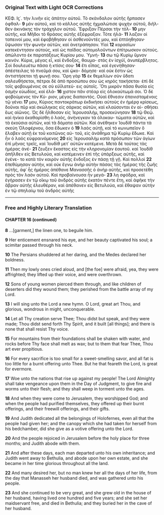 ### Original Text with Light OCR Corrections

ΚΕΦ. Ιϛ΄.
τὴν λινῆν εἰς ἀπάτην αὐτοῦ. Τὸ σκάνδαλον αὐτῆς ἥρπασεν ὀφθαλ- **9**
μὸν αὐτοῦ, καὶ τὸ κάλλος αὐτῆς ἠχμαλώτισε ψυχὴν αὐτοῦ, διῆλ-
θεν ἀκινάκης τὸν τράχηλον αὐτοῦ. Ἔφριξαν Πέρσαι τὴν τόλ- **10**
μην αὐτῆς, καὶ Μῆδοι τὸ θράσος αὐτῆς ἐξέφραξαν. Τότε ἠλά- **11**
λαζαν οἱ ταπεινοί μου, καὶ ἐφοβήθησαν οἱ ἀσθενοῦντές μου, καὶ
ἐπτόηθησαν· ὕψωσαν τὴν φωνὴν αὐτῶν, καὶ ἀνετράπησαν. Υἱοὶ **12**
κορασίων κατεκέντησαν αὐτούς, καὶ ὡς παῖδας αὐτομολοῦντων
ἐπίτρωσκον αὐτούς. ἀπώλοντο ἐκ παρατάξεως Κυρίου μου. Ὑμνή- **13**
σω τῷ Κυρίῳ ὕμνον καινόν. Κύριε, μέγας εἶ, καὶ ἔνδοξος, θαυμα-
στὸς ἐν ἰσχύϊ, ἀνυπέρβλητος. Σοὶ δουλευέτω πᾶσα ἡ κτίσις σου· **14**
ἔτι εἶπας, καὶ ἐγενήθησαν· ἀπέστειλας τὸ πνεῦμά σου, καὶ ᾠκο-
δόμησε· καὶ οὐκ ἔστιν ὡς ἀντιστήσεται τῇ φωνῇ σου. Ὄρη γὰρ **15**
ἐκ θεμελίων σὺν ὕδατι σαλευθήσεται, πέτραι δὲ ἀπὸ προσώπου
σου ὡς κηρὸς τακήσεται· ἐπὶ δὲ τοῖς φοβουμένοις σε σὺ εὐϊλατεύ-
εις αὐτοῖς. Ὅτι μικρὸν πᾶσα θυσία εἰς ὀσμὴν εὐωδίας, καὶ ἐλά- **16**
χιστον πᾶν στέαρ εἰς ὁλοκαύτωμά σοι. Ὁ δὲ φοβούμενος τὸν Κύ-
ριον, μέγας διαπαντός. Οὐαὶ ἔθνεσιν ἐπανισταμένοις τῷ γένει **17**
μου, Κύριος παντοκράτωρ ἐκδικήσει αὐτοὺς ἐν ἡμέρᾳ κρίσεως,
δοῦναι πῦρ καὶ σκώληκας εἰς σάρκας αὐτῶν, καὶ κλαύσονται ἐν αἰ-
σθήσει ἕως αἰῶνος. Ὡς δὲ ἦλθοσαν εἰς Ἱερουσαλήμ, προσεκύνησαν **18**
τῷ Θεῷ. καὶ ἡνίκα ἐκαθαρίσθη ὁ λαός, ἀνήνεγκαν τὰ ὁλοκαυ-
τώματα αὐτῶν, καὶ τὰ ἑκούσια αὐτῶν, καὶ τὰ δόματα αὐτῶν.
Καὶ ἀνέθηκεν Ἰουδὶθ πάντα τὰ σκεύη Ὀλοφέρνου, ὅσα ἔδωκεν ὁ **19**
λαὸς αὐτῇ, καὶ τὸ κωνωπεῖον ὃ ἔλαβεν αὐτῇ ἐκ τοῦ κοιτῶνος αὐ-
τοῦ, εἰς ἀνάθημα τῷ Κυρίῳ ἔδωκε. Καὶ ἦν ὁ λαὸς εὐφραινόμενος **20**
εἰς Ἱερουσαλὴμ κατὰ πρόσωπον τῶν ἁγίων ἐπὶ μῆνας τρεῖς, καὶ
Ἰουδὶθ μετ᾿ αὐτῶν κατέμενε. Μετὰ δὲ ταύτας τὰς ἡμέρας ἀνέ- **21**
ζευξεν ἕκαστος εἰς τὴν κληρονομίαν ἑαυτοῦ. καὶ Ἰουδὶθ ἀπῆλθεν
εἰς Βετυλούα, καὶ κατέμεινεν ἐπὶ τῆς ὑπάρξεως αὐτῆς, καὶ ἐγένε-
το κατὰ τὸν καιρὸν αὐτῆς ἔνδοξος ἐν πάσῃ τῇ γῇ. Καὶ πολλοὶ **22**
ἐπεθύμησαν αὐτήν, καὶ οὐκ ἔγνω ἀνὴρ αὐτὴν πάσας τὰς ἡμέρας
τῆς ζωῆς αὐτῆς, ἀφ᾿ ἧς ἡμέρας ἀπέθανε Μανασσῆς ὁ ἀνὴρ αὐτῆς,
καὶ προσετέθη πρὸς τὸν λαὸν αὐτοῦ. Καὶ προβαίνουσα ἦν μεγά- **23**
λη σφόδρα, καὶ ἐγήρασεν ἐν τῷ οἴκῳ τοῦ ἀνδρὸς αὐτῆς ἑκατὸν
πέντε ἔτη, καὶ ἀφῆκε τὴν ἄβραν αὐτῆς ἐλευθέραν, καὶ ἀπέθανεν
εἰς Βετυλούα, καὶ ἔθαψαν αὐτὴν ἐν τῷ σπηλαίῳ τοῦ ἀνδρὸς αὐτῆς

---

### Free and Highly Literary Translation

#### CHAPTER 16 (continued)

**8** ...[garment,] the linen one, to beguile him.

**9** Her enticement ensnared his eye, and her beauty captivated his soul; a scimitar passed through his neck.

**10** The Persians shuddered at her daring, and the Medes declared her boldness.

**11** Then my lowly ones cried aloud, and [the foe] were afraid, yea, they were affrighted; they lifted up their voice, and were overthrown.

**12** Sons of young women pierced them through, and like children of deserters did they wound them; they perished from the battle array of my Lord.

**13** I will sing unto the Lord a new hymn. O Lord, great art Thou, and glorious, wondrous in might, unconquerable.

**14** Let all Thy creation serve Thee; Thou didst but speak, and they were made; Thou didst send forth Thy Spirit, and it built [all things]; and there is none that shall resist Thy voice.

**15** For mountains from their foundations shall be shaken with water, and rocks before Thy face shall melt as wax; but to them that fear Thee, Thou art ever propitious.

**16** For every sacrifice is too small for a sweet-smelling savor, and all fat is too little for a burnt offering unto Thee. But he that feareth the Lord, is great for evermore.

**17** Woe unto the nations that rise up against my people! The Lord Almighty shall take vengeance upon them in the Day of Judgment, to give fire and worms unto their flesh; and they shall weep in torment unto the ages.

**18** And when they were come to Jerusalem, they worshipped God; and when the people had purified themselves, they offered up their burnt offerings, and their freewill offerings, and their gifts.

**19** And Judith dedicated all the belongings of Holofernes, even all that the people had given her; and the canopy which she had taken for herself from his bedchamber, did she give as a votive offering unto the Lord.

**20** And the people rejoiced in Jerusalem before the holy place for three months; and Judith abode with them.

**21** And after these days, each man departed unto his own inheritance; and Judith went away to Bethulia, and abode upon her own estate, and she became in her time glorious throughout all the land.

**22** And many desired her, but no man knew her all the days of her life, from the day that Manasseh her husband died, and was gathered unto his people.

**23** And she continued to be very great, and she grew old in the house of her husband, having lived one hundred and five years; and she set her maidservant free, and died in Bethulia; and they buried her in the cave of her husband.